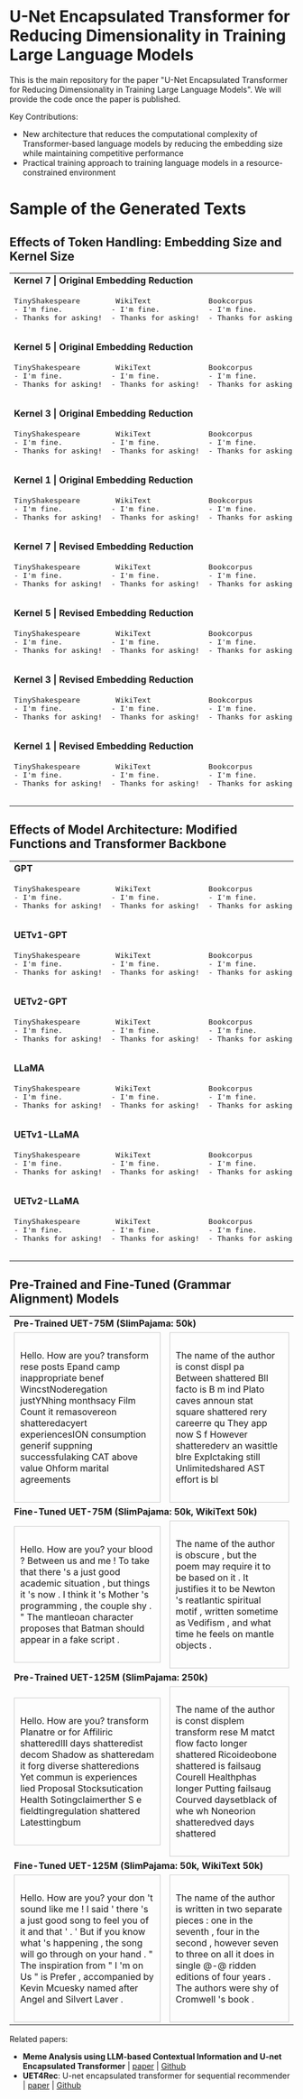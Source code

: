 # U-Net Encapsulated Transformer for Reducing Dimensionality in Training Large Language Models

This is the main repository for the paper "U-Net Encapsulated Transformer for Reducing Dimensionality in Training Large Language Models". We will provide the code once the paper is published.

Key Contributions:
- New architecture that reduces the computational complexity of Transformer-based language models by reducing the embedding size while maintaining competitive performance
- Practical training approach to training language models in a resource-constrained environment

# Sample of the Generated Texts

## Effects of Token Handling: Embedding Size and Kernel Size
<table>
  <tr>
    <td colspan="3"><b>Kernel 7 | Original Embedding Reduction</b></td>
  </tr>
  <tr>
    <td>
      <pre>
TinyShakespeare
- I'm fine.
- Thanks for asking!
      </pre>
    </td>
    <td>
      <pre>
 WikiText
- I'm fine.
- Thanks for asking!
      </pre>
    </td>
    <td>
      <pre>
Bookcorpus
- I'm fine.
- Thanks for asking!
      </pre>
    </td>
  </tr>
  <tr>
    <td colspan="3"><b>Kernel 5 | Original Embedding Reduction</b></td>
  </tr>
  <tr>
    <td>
      <pre>
TinyShakespeare
- I'm fine.
- Thanks for asking!
      </pre>
    </td>
    <td>
      <pre>
 WikiText
- I'm fine.
- Thanks for asking!
      </pre>
    </td>
    <td>
      <pre>
Bookcorpus
- I'm fine.
- Thanks for asking!
      </pre>
    </td>
  </tr>
  <tr>
    <td colspan="3"><b>Kernel 3 | Original Embedding Reduction</b></td>
  </tr>
  <tr>
    <td>
      <pre>
TinyShakespeare
- I'm fine.
- Thanks for asking!
      </pre>
    </td>
    <td>
      <pre>
 WikiText
- I'm fine.
- Thanks for asking!
      </pre>
    </td>
    <td>
      <pre>
Bookcorpus
- I'm fine.
- Thanks for asking!
      </pre>
    </td>
  </tr>
  <tr>
    <td colspan="3"><b>Kernel 1 | Original Embedding Reduction</b></td>
  </tr>
  <tr>
    <td>
      <pre>
TinyShakespeare
- I'm fine.
- Thanks for asking!
      </pre>
    </td>
    <td>
      <pre>
 WikiText
- I'm fine.
- Thanks for asking!
      </pre>
    </td>
    <td>
      <pre>
Bookcorpus
- I'm fine.
- Thanks for asking!
      </pre>
    </td>
  </tr>
  <tr>
    <td colspan="3"><b>Kernel 7 | Revised Embedding Reduction</b></td>
  </tr>
  <tr>
    <td>
      <pre>
TinyShakespeare
- I'm fine.
- Thanks for asking!
      </pre>
    </td>
    <td>
      <pre>
 WikiText
- I'm fine.
- Thanks for asking!
      </pre>
    </td>
    <td>
      <pre>
Bookcorpus
- I'm fine.
- Thanks for asking!
      </pre>
    </td>
  </tr>
  <tr>
    <td colspan="3"><b>Kernel 5 | Revised Embedding Reduction</b></td>
  </tr>
  <tr>
    <td>
      <pre>
TinyShakespeare
- I'm fine.
- Thanks for asking!
      </pre>
    </td>
    <td>
      <pre>
 WikiText
- I'm fine.
- Thanks for asking!
      </pre>
    </td>
    <td>
      <pre>
Bookcorpus
- I'm fine.
- Thanks for asking!
      </pre>
    </td>
  </tr>
  <tr>
    <td colspan="3"><b>Kernel 3 | Revised Embedding Reduction</b></td>
  </tr>
  <tr>
    <td>
      <pre>
TinyShakespeare
- I'm fine.
- Thanks for asking!
      </pre>
    </td>
    <td>
      <pre>
 WikiText
- I'm fine.
- Thanks for asking!
      </pre>
    </td>
    <td>
      <pre>
Bookcorpus
- I'm fine.
- Thanks for asking!
      </pre>
    </td>
  </tr>
  <tr>
    <td colspan="3"><b>Kernel 1 | Revised Embedding Reduction</b></td>
  </tr>
  <tr>
    <td>
      <pre>
TinyShakespeare
- I'm fine.
- Thanks for asking!
      </pre>
    </td>
    <td>
      <pre>
 WikiText
- I'm fine.
- Thanks for asking!
      </pre>
    </td>
    <td>
      <pre>
Bookcorpus
- I'm fine.
- Thanks for asking!
      </pre>
    </td>
  </tr>
</table>

## Effects of Model Architecture: Modified Functions and Transformer Backbone
<table>
  <tr>
    <td colspan="3"><b>GPT</b></td>
  </tr>
  <tr>
    <td>
      <pre>
TinyShakespeare
- I'm fine.
- Thanks for asking!
      </pre>
    </td>
    <td>
      <pre>
 WikiText
- I'm fine.
- Thanks for asking!
      </pre>
    </td>
    <td>
      <pre>
Bookcorpus
- I'm fine.
- Thanks for asking!
      </pre>
    </td>
  </tr>
  <tr>
    <td colspan="3"><b>UETv1-GPT</b></td>
  </tr>
  <tr>
    <td>
      <pre>
TinyShakespeare
- I'm fine.
- Thanks for asking!
      </pre>
    </td>
    <td>
      <pre>
 WikiText
- I'm fine.
- Thanks for asking!
      </pre>
    </td>
    <td>
      <pre>
Bookcorpus
- I'm fine.
- Thanks for asking!
      </pre>
    </td>
  </tr>
  <tr>
    <td colspan="3"><b>UETv2-GPT</b></td>
  </tr>
  <tr>
    <td>
      <pre>
TinyShakespeare
- I'm fine.
- Thanks for asking!
      </pre>
    </td>
    <td>
      <pre>
 WikiText
- I'm fine.
- Thanks for asking!
      </pre>
    </td>
    <td>
      <pre>
Bookcorpus
- I'm fine.
- Thanks for asking!
      </pre>
    </td>
  </tr>
  <tr>
    <td colspan="3"><b>LLaMA</b></td>
  </tr>
  <tr>
    <td>
      <pre>
TinyShakespeare
- I'm fine.
- Thanks for asking!
      </pre>
    </td>
    <td>
      <pre>
 WikiText
- I'm fine.
- Thanks for asking!
      </pre>
    </td>
    <td>
      <pre>
Bookcorpus
- I'm fine.
- Thanks for asking!
      </pre>
    </td>
  </tr>
  <tr>
    <td colspan="3"><b>UETv1-LLaMA</b></td>
  </tr>
  <tr>
    <td>
      <pre>
TinyShakespeare
- I'm fine.
- Thanks for asking!
      </pre>
    </td>
    <td>
      <pre>
 WikiText
- I'm fine.
- Thanks for asking!
      </pre>
    </td>
    <td>
      <pre>
Bookcorpus
- I'm fine.
- Thanks for asking!
      </pre>
    </td>
  </tr>
  <tr>
    <td colspan="3"><b>UETv2-LLaMA</b></td>
  </tr>
  <tr>
    <td>
      <pre>
TinyShakespeare
- I'm fine.
- Thanks for asking!
      </pre>
    </td>
    <td>
      <pre>
 WikiText
- I'm fine.
- Thanks for asking!
      </pre>
    </td>
    <td>
      <pre>
Bookcorpus
- I'm fine.
- Thanks for asking!
      </pre>
    </td>
  </tr>
</table>

## Pre-Trained and Fine-Tuned (Grammar Alignment) Models
<table>
  <tr>
    <td colspan="3"><b>Pre-Trained UET-75M (SlimPajama: 50k)</b></td>
  </tr>
  <tr>
    <td>
      <div style="white-space: pre-wrap; border: 1px solid #ccc; padding: 10px;">
Hello. How are you? transform rese posts Epand camp inappropriate benef WincstNoderegation justYNhing monthsacy Film Count it remasovereon shatteredacyert experiencesION consumption generif suppning successfulaking CAT above value Ohform marital agreements
      </div>
    </td>
    <td>
      <div style="white-space: pre-wrap; border: 1px solid #ccc; padding: 10px;">
The name of the author is const displ pa Between shattered Bll facto is B m ind Plato caves announ stat square shattered rery careerre qu They app now S f However shatterederv an wasittle blre Explctaking still Unlimitedshared AST effort is bl
      </div>
    </td>
  </tr>
  <tr>
    <td colspan="3"><b>Fine-Tuned UET-75M (SlimPajama: 50k, WikiText 50k)</b></td>
  </tr>
  <tr>
    <td>
      <div style="white-space: pre-wrap; border: 1px solid #ccc; padding: 10px;">
Hello. How are you? your blood ? Between us and me ! To take that there 's a just good academic situation , but things it 's now . I think it 's Mother 's programming , the couple shy . " The mantleoan character proposes that Batman should appear in a fake script .
      </div>
    </td>
    <td>
      <div style="white-space: pre-wrap; border: 1px solid #ccc; padding: 10px;">
The name of the author is obscure , but the poem may require it to be based on it . It justifies it to be Newton 's reatlantic spiritual motif , written sometime as Vedifism , and what time he feels on mantle objects .
      </div>
    </td>
  </tr>
  <tr>
    <td colspan="3"><b>Pre-Trained UET-125M (SlimPajama: 250k)</b></td>
  </tr>
  <tr>
    <td>
      <div style="white-space: pre-wrap; border: 1px solid #ccc; padding: 10px;">
Hello. How are you? transform Planatre or for Affiliric shatteredIII days shatteredist decom Shadow as shatteredam it forg diverse shatteredions Yet commun is experiences lied Proposal Stocksutication Health Sotingclaimerther S e fieldtingregulation shattered Latesttingbum
      </div>
    </td>
    <td>
      <div style="white-space: pre-wrap; border: 1px solid #ccc; padding: 10px;">
The name of the author is const displem transform rese M matct flow facto longer shattered Ricoideobone shattered is failsaug Courell Healthphas longer Putting failsaug Courved daysetblack of whe wh Noneorion shatteredved days shattered
      </div>
    </td>
  </tr>
  <tr>
    <td colspan="3"><b>Fine-Tuned UET-125M (SlimPajama: 50k, WikiText 50k)</b></td>
  </tr>
  <tr>
    <td>
      <div style="white-space: pre-wrap; border: 1px solid #ccc; padding: 10px;">
Hello. How are you? your don 't sound like me ! I said ' there 's a just good song to feel you of it and that ' . ' But if you know what 's happening , the song will go through on your hand . " The inspiration from " I 'm on Us " is Prefer , accompanied by Kevin Mcuesky named after Angel and Silvert Laver .
      </div>
    </td>
    <td>
      <div style="white-space: pre-wrap; border: 1px solid #ccc; padding: 10px;">
The name of the author is written in two separate pieces : one in the seventh , four in the second , however seven to three on all it does in single @-@ ridden editions of four years . The authors were shy of Cromwell 's book .
      </div>
    </td>
  </tr>
</table>

Related papers:
- **Meme Analysis using LLM-based Contextual Information and U-net Encapsulated Transformer** | [paper](https://ieeexplore.ieee.org/document/10589379) | [Github](https://github.com/ignaciomarvinjohn/meme-uet-hmt)
- **UET4Rec**: U-net encapsulated transformer for sequential recommender | [paper](https://www.sciencedirect.com/science/article/pii/S0957417424016488) | [Github](https://github.com/ignaciomarvinjohn/uet4rec)
